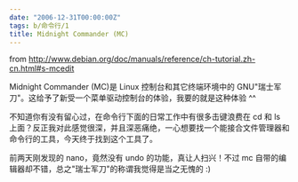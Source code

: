 ```yaml
---
date: "2006-12-31T00:00:00Z"
tags: b/命令行/1
title: Midnight Commander (MC)
---
```


from http://www.debian.org/doc/manuals/reference/ch-tutorial.zh-cn.html#s-mcedit

Midnight Commander (MC)是 Linux 控制台和其它终端环境中的 GNU"瑞士军刀"。这给予了新受一个菜单驱动控制台的体验，我要的就是这种体验 ^^

不知道你有没有留心过，在命令行下面的日常工作中有很多击键浪费在 cd 和 ls 上面？反正我对此感觉很深，并且深恶痛绝，一心想要找一个能接合文件管理器和命令行的工具，今天终于找到这个工具了。

前两天刚发现的 nano，竟然没有 undo 的功能，真让人扫兴！不过 mc 自带的编辑器却不错，总之"瑞士军刀"的称谓我觉得是当之无愧的 :) 

